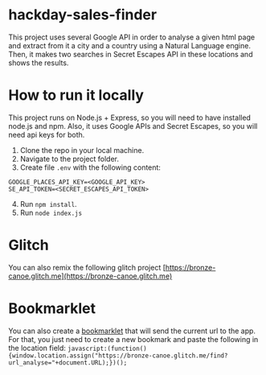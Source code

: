 # hackday-sales-finder
This project uses several Google API in order to analyse a given html page and extract from it a city and a country using a Natural Language engine. Then, it makes two searches in Secret Escapes API in these locations and shows the results.

# How to run it locally
This project runs on Node.js + Express, so you will need to have installed node.js and npm. Also, it uses Google APIs and Secret Escapes, so you will need api keys for both.

1. Clone the repo in your local machine.
2. Navigate to the project folder.
3. Create file `.env` with the following content:
```
GOOGLE_PLACES_API_KEY=<GOOGLE_API_KEY>
SE_API_TOKEN=<SECRET_ESCAPES_API_TOKEN>
```
4. Run `npm install`.
5. Run `node index.js`

# Glitch
You can also remix the following glitch project [https://bronze-canoe.glitch.me](https://bronze-canoe.glitch.me)

# Bookmarklet
You can also create a [bookmarklet](https://en.wikipedia.org/wiki/Bookmarklet) that will send the current url to the app. For that, you just need to create a new bookmark and paste the following in the location field:
`javascript:(function(){window.location.assign("https://bronze-canoe.glitch.me/find?url_analyse="+document.URL);})();`

